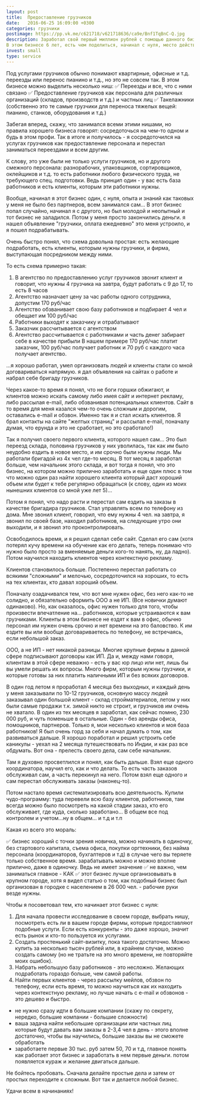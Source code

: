 ```yaml
---
layout: post
title:  Предоставление грузчиков
date:   2016-06-25 16:09:00 +0300
categories: грузчики 
postimage: https://pp.vk.me/c621718/v621718636/ca9e/Bnf1TqBnC-Q.jpg
description: Заработал свой первый миллион рублей с помощью данного бизнеса. Эксперт в области построения бизнеса по предоставлению услуг грузчиков и другого персонала.
В этом бизнесе 6 лет, есть чем поделиться, начинал с нуля, место действия - г. Москва.
invest: small
type: service
---
```


Под услугами грузчиков обычно понимают квартирные, офисные и т.д. переезды или перенос пианино и т.д., но это не совсем так. В этом бизнесе можно выделить несколько ниш:
✅ Переезды и все, что с ними связано
✅ Предоставление грузчиков как персонала для различных организаций (складов, производств и т.д.) и частных лиц 
✅ Такелажники (собственно это те самые грузчики для переноса тяжелых вещей: пианино, станков, оборудования и т.д.) 

Забегая вперед, скажу, что занимался всеми этими нишами, но правила хорошего бизнеса говорят: сосредоточься на чем-то одном и будь в этом профи. Так в итоге и получилось - я сосредоточился на услугах грузчиков как предоставление персонала и перестал заниматься переездами и всем другим. 

К слову, это уже были не только услуги грузчиков, но и другого смежного персонала: разнорабочих, упаковщиков, сортировщиков, оклейщиков и т.д. то есть работники любого физического труда, не требующего спец. подготовки. Ведь принцип один - у вас есть база работников и есть клиенты, которым эти работники нужны.

Вообще, начинал я этот бизнес один, с нуля, опыта и знаний как таковых у меня не было без партнеров, всем занимался сам... В этот бизнес попал случайно, начинал я с другого, но был молодой и неопытный и тот бизнес не заладился. Потом у меня просто закончились деньги. я нашел объявление "грузчики, оплата ежедневно" это меня устроило, и я пошел подрабатывать. 

Очень быстро понял, что схема довольна простая: есть желающие подработать, есть клиенты, которым нужны грузчики, и фирма, выступающая посредником между ними. 

То есть схема примерно такая: 

1) В агентство по предоставлению услуг грузчиков звонит клиент и говорит, что нужны 4 грузчика на завтра, будут работать с 9 до 17, то есть 8 часов
2) Агентство назначает цену за час работы одного сотрудника, допустим 170 руб/час
3) Агентство обзванивает свою базу работников и подбирает 4 чел и обещает им 100 руб/час 
4) Работники выходят к заказчику и отрабатывают
5) Заказчик рассчитывается с агентством
6) Агентство рассчитывается с работниками и часть денег забирает себе в качестве прибыли
В нашем примере 170 руб/час платит заказчик, 100 руб/час получает работник и 70 руб с каждого часа получает агентство.

...я хорошо работал, умел организовать людей и клиенты стали со мной договариваться напрямую. я дал объявления на сайтах о работе и набрал себе бригаду грузчиков. 

Через какое-то время я понял, что не боги горшки обжигают, и клиентов можно искать самому либо имея сайт и интернет рекламу, либо рассылая e-mail, либо обзванивая потенциальных клиентов. Сайт в то время для меня казался чем-то очень сложным и дорогим, оставались e-mail и обзвон. Именно так я и стал искать клиентов. Я брал контакты на сайте "желтых страниц" и рассылал e-mail, поначалу думая, что ерунда и это не сработает, но это сработало!) 

Так я получил своего первого клиента, которого нашел сам... Это был переезд склада, половина грузчиков у них уволилась, так как им было неудобно ездить в новое место, и им срочно были нужны люди. Мы работали бригадой из 4х чел где-то месяц. В тот месяц я заработал больше, чем начальник этого склада, и вот тогда я понял, что это бизнес, на котором можно прилично заработать и еще один плюс в том что можно один раз найти хорошего клиента который даст хороший объем или будет к тебе регулярно обращаться (к слову, один из моих нынешних клиентов со мной уже лет 5)...

Потом я понял, что надо расти и перестал сам ездить на заказы в качестве бригадира грузчиков. Стал управлять всем по телефону из дома. Мне звонил клиент, говорил, что ему нужны 4 чел. на завтра, я звонил по своей базе, находил работников, на следующие утро они выходили, и я звонил это проконтролировать.

Освободилось время, и я решил сделал себе сайт. Сделал его сам (хотя потерял кучу времени на обучение как его делать, теперь понимаю что нужно было просто за вменяемые деньги кого-то нанять, ну, да ладно). Потом научился находить клиентов через контекстную рекламу.

Клиентов становилось больше. Постепенно перестал работать со всякими "сложными" и мелочью, сосредоточился на хороших, то есть на тех клиентах, кто давал хороший объем.

Поначалу озадачивался тем, что вот мне нужен офис, без него как-то не солидно, и обязательно оформить ООО а не ИП. (Все новички думают одинаково). Но, как оказалось, офис нужен только для того, чтобы произвести впечатление на... работников, которые устраиваются к вам грузчиками. Клиенты в этом бизнесе не ездят к вам в офис, обычно персонал им нужен очень срочно и нет времени на это баловство. К им ездите вы или вообще договариваетесь по телефону, не встречаясь, если небольшой заказ.

ООО, а не ИП - нет никакой разницы. Многие крупные фирмы в данной сфере подписывают договоры как ИП. Да и, между нами говоря, клиентам в этой сфере неважно - есть у вас юр лицо или нет, лишь бы вы умели решать их вопросы. Много фирм, которым нужны грузчики, и которые готовы за них платить наличными ИП и без всяких договоров. 

В один год летом я проработал 4 месяца без выходных, и каждый день у меня заказывали по 10-12 грузчиков, основную массу людей заказывал один большой клиент - склад стройматериалов, летом у них были самые продажи т.к. зимой никто не строит, и грузчиков им очень не хватало. В один из тех месяцев я заработал, как сейчас помню, 230 000 руб, и чуть поменьше в остальные. Один - без аренды офиса, помощников, партнеров. Только я, мои несколько клиентов и моя база работников! Я был очень горд за себя и начал думать о том, как развиваться дальше. Я хорошо поработал и решил устроить себе каникулы - уехал на 2 месяца путешествовать по Индии, и как раз все обдумать. Вот она - прелесть своего дела, сам себе начальник. 

Там я духовно просветлился и понял, как быть дальше. Взял еще одного координатора, научил его, как и что делать. То есть часть заказов обслуживал сам, а часть перекинул на него. Потом взял еще одного и сам перестал обслуживать заказы (наконец-то).

Потом настало время систематизировать всю деятельность. Купили чудо-программу: туда перевели всю базу клиентов, работников, там всегда можно было посмотреть на какой стадии заказ, кто его обслуживает, где куда, сколько заработано... В общем все под контролем и учетом...ну в общем... и т.д и т.п

Какая из всего это мораль:

✅ бизнес хороший с точки зрения новичка, можно начинать в одиночку, без стартового капитала, съема офиса, покупки оргтехники, без найма персонала (координаторов, бухгалтеров и т.д) в случае чего вы теряете только собственное время. 
зарабатывать можно и можно вполне прилично, даже в одиночку. Ведь не имеет значение ✅ не важно, чем заниматься главное - КАК
✅ этот бизнес лучше организовывать в крупном городе, хотя я видел статью о том, как подобный бизнес был организован в городке с населением в 26 000 чел. - рабочие руки везде нужны.

Чтобы я посоветовал тем, кто начинает этот бизнес с нуля:

1. Для начала провести исследование в своем городе, выбрать нишу, посмотреть есть ли в вашем городе фирмы, которые предоставляют подобные услуги. Если есть конкуренты - это даже хорошо, значит есть рынок и кто-то пользуется их услугами.
2. Создать простенький сайт-визитку, пока такого достаточно. Можно купить за несколько тысяч рублей или, в крайнем случае, можно создать самому (но не тратьте на это много времени, не повторяйте моих ошибок).
3. Набрать небольшую базу работников - это несложно. Желающих подработать гораздо больше, чем самой работы.
4. Найти первых клиентов - через рассылку мейлов, обзвон по телефону, если есть время, то можно научиться как их находить через контекстную рекламу, но лучше начать с e-mail и обзвонов - это дешево и быстро.

* не нужно сразу идти в большие компании (скажу по секрету, нередко, большие компании - большие сложности) 
* ваша задача найти небольшие организации или частных лиц которые будут давать вам заказы в 2-3,4 чел в день - этого вполне достаточно, чтобы вы научились, большие заказы вы не сможете обработать
* заработаете первые 30 тыс. руб затем 50, 70 и т.д, главное понять как работает этот бизнес и заработать в нем первые деньги. потом появляется кураж и желание двигаться дальше.

Не бойтесь пробовать. Cначала делайте простые дела и затем от простых переходите к сложным. Вот так и делается любой бизнес. 

Удачи всем в начинаниях!
